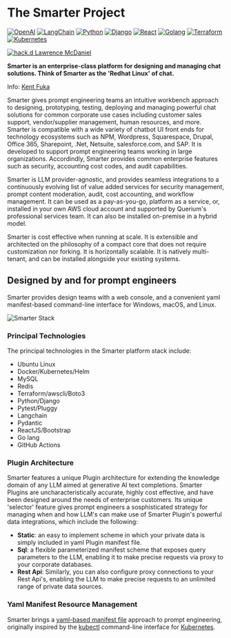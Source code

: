 # The Smarter Project

[![OpenAI](https://a11ybadges.com/badge?logo=openai)](https://platform.openai.com/)
[![LangChain](https://a11ybadges.com/badge?text=LangChain&badgeColor=0834ac)](https://www.langchain.com/)
[![Python](https://a11ybadges.com/badge?logo=python)](https://www.python.org/)
[![Django](https://a11ybadges.com/badge?logo=django)](https://www.djangoproject.com/)
[![React](https://a11ybadges.com/badge?logo=react)](https://react.dev/)
[![Golang](https://a11ybadges.com/badge?logo=go)](https://go.dev/)
[![Terraform](https://a11ybadges.com/badge?logo=terraform)](https://www.terraform.io/)
[![Kubernetes](https://a11ybadges.com/badge?logo=kubernetes)](https://kubernetes.io/)

[![hack.d Lawrence McDaniel](https://img.shields.io/badge/hack.d-Lawrence%20McDaniel-orange.svg)](https://lawrencemcdaniel.com)

**Smarter is an enterprise-class platform for designing and managing chat solutions. Think of Smarter as the 'Redhat Linux' of chat.**

Info: [Kent Fuka](mailto:kent@querium.com)

Smarter gives prompt engineering teams an intuitive workbench approach to designing, prototyping, testing, deploying and managing powerful chat solutions for common corporate use cases including customer sales support, vendor/supplier management, human resources, and more. Smarter is compatible with a wide variety of chatbot UI front ends for technology ecosystems such as NPM, Wordpress, Squarespace, Drupal, Office 365, Sharepoint, .Net, Netsuite, salesforce.com, and SAP. It is developed to support prompt engineering teams working in large organizations. Accordindly, Smarter provides common enterprise features such as security, accounting cost codes, and audit capabilities.

Smarter is LLM provider-agnostic, and provides seamless integrations to a continuously evolving list of value added services for security management, prompt content moderation, audit, cost accounting, and workflow management. It can be used as a pay-as-you-go, platform as a service, or, installed in your own AWS cloud account and supported by Querium's professional services team. It can also be installed on-premise in a hybrid model.

Smarter is cost effective when running at scale. It is extensible and architected on the philosophy of a compact core that does not require customization nor forking. It is horizontally scalable. It is natively multi-tenant, and can be installed alongside your existing systems.

## Designed by and for prompt engineers

Smarter provides design teams with a web console, and a convenient yaml manifest-based command-line interface for Windows, macOS, and Linux.

![Smarter Stack](https://cdn.platform.smarter.sh/github.com/smarter-sh/stack.png?cache-buster=12345)

### Principal Technologies

The principal technologies in the Smarter platform stack include:

- Ubuntu Linux
- Docker/Kubernetes/Helm
- MySQL
- Redis
- Terraform/awscli/Boto3
- Python/Django
- Pytest/Pluggy
- Langchain
- Pydantic
- ReactJS/Bootstrap
- Go lang
- GitHub Actions

### Plugin Architecture

Smarter features a unique Plugin architecture for extending the knowledge domain of any LLM aimed at generative AI text completions. Smarter Plugins are uncharacteristically accurate, highly cost effective, and have been designed around the needs of enterprise customers. Its unique 'selector' feature gives prompt engineers a sosphisticated strategy for managing when and how LLM's can make use of Smarter Plugin's powerful data integrations, which include the following:

- **Static**: an easy to implement scheme in which your private data is simply included in yaml Plugin manifest file.
- **Sql**: a flexible parameterized manifest scheme that exposes query parameters to the LLM, enabling it to make precise requests via proxy to your corporate databases.
- **Rest Api**: Similarly, you can also configure proxy connections to your Rest Api's, enabling the LLM to make precise requests to an unlimited range of private data sources.

### Yaml Manifest Resource Management

Smarter brings a [yaml-based manifest file](./smarter/smarter/apps/plugin/data/sample-plugins/example-configuration.yaml) approach to prompt engineering, originally inspired by the [kubectl](https://kubernetes.io/docs/reference/kubectl/) command-line interface for [Kubernetes](https://kubernetes.io/).
